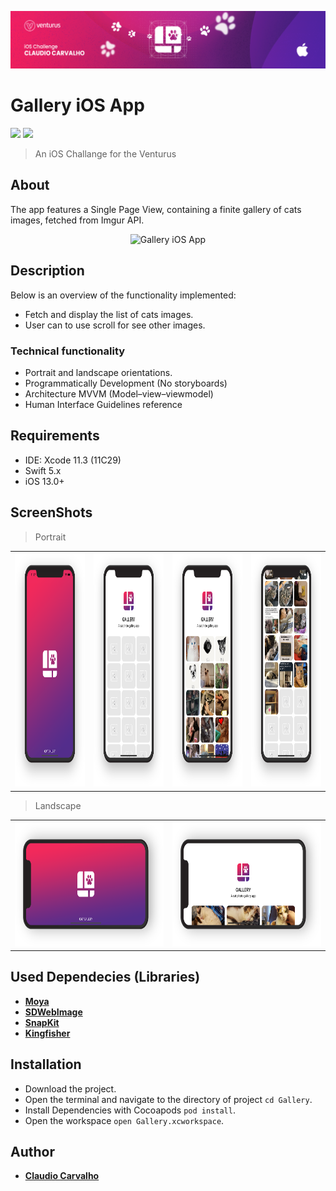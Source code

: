 <p align="center">
  <img src="https://github.com/ccarvofficial/VenturusChallenge-GalleryApp/blob/develop/Screenshots/body/header.png" alt="Gallery iOS App"/>
</p>

# Gallery iOS App

<p align="justify">
    <img src="https://img.shields.io/badge/Swift-5-orange.svg" />
    <img src="https://img.shields.io/badge/Platforms-iOS-blue.svg?style=flat" />
</p>

> An iOS Challange for the Venturus

## About

The app features a Single Page View, containing a finite gallery of cats images, fetched from Imgur API.

<p align="center">
  <img src="https://github.com/ccarvofficial/VenturusChallenge-GalleryApp/blob/develop/Screenshots/body/main.png" alt="Gallery iOS App"/>
</p>

## Description
Below is an overview of the functionality implemented:

- Fetch and display the list of cats images.
- User can to use scroll for see other images.

### Technical functionality

- Portrait and landscape orientations.
- Programmatically Development (No storyboards)
- Architecture MVVM (Model–view–viewmodel)
- Human Interface Guidelines reference

## Requirements

- IDE: Xcode 11.3 (11C29)
- Swift 5.x
- iOS 13.0+

## ScreenShots

> Portrait

<table style="width:100%">
  <tr>
    <td><img src="https://github.com/ccarvofficial/VenturusChallenge-GalleryApp/blob/develop/Screenshots/portrait/screenshot-01.png" alt="News" width=400 height=375/></td>
    <td><img src="https://github.com/ccarvofficial/VenturusChallenge-GalleryApp/blob/develop/Screenshots/portrait/screenshot-02.png" alt="News" width=400 height=375/></td>
    <td><img src="https://github.com/ccarvofficial/VenturusChallenge-GalleryApp/blob/develop/Screenshots/portrait/screenshot-03.png" alt="News" width=400 height=375/></td>
    <td><img src="https://github.com/ccarvofficial/VenturusChallenge-GalleryApp/blob/develop/Screenshots/portrait/screenshot-04.png" alt="News" width=400 height=375/></td>
  </tr>
</table>

> Landscape

<table style="width:100%">
  <tr>
    <td><img src="https://github.com/ccarvofficial/VenturusChallenge-GalleryApp/blob/develop/Screenshots/landscape/screenshot-05.png" alt="News" width=800 height=200/></td>
    <td><img src="https://github.com/ccarvofficial/VenturusChallenge-GalleryApp/blob/develop/Screenshots/landscape/screenshot-08.png" alt="News" width=800 height=200/></td>
  </tr>
</table>

## Used Dependecies (Libraries)

* [**Moya**](https://github.com/Moya/Moya)
* [**SDWebImage**](https://github.com/SDWebImage/SDWebImage)
* [**SnapKit**](https://github.com/SnapKit/SnapKit)
* [**Kingfisher**](https://github.com/onevcat/Kingfisher)

## Installation

* Download the project.
* Open the terminal and navigate to the directory of project ```cd Gallery```.
* Install Dependencies with Cocoapods ```pod install```.
* Open the workspace ```open Gallery.xcworkspace```.

## Author

* [**Claudio Carvalho**](https://github.com/ccarvofficial)

